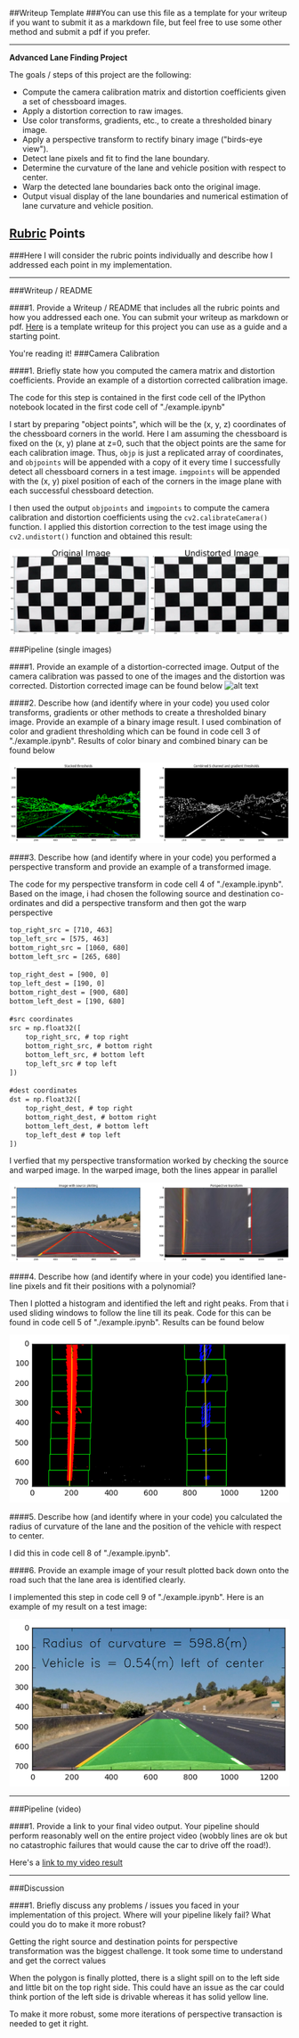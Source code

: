 ##Writeup Template
###You can use this file as a template for your writeup if you want to submit it as a markdown file, but feel free to use some other method and submit a pdf if you prefer.

---

**Advanced Lane Finding Project**

The goals / steps of this project are the following:

* Compute the camera calibration matrix and distortion coefficients given a set of chessboard images.
* Apply a distortion correction to raw images.
* Use color transforms, gradients, etc., to create a thresholded binary image.
* Apply a perspective transform to rectify binary image ("birds-eye view").
* Detect lane pixels and fit to find the lane boundary.
* Determine the curvature of the lane and vehicle position with respect to center.
* Warp the detected lane boundaries back onto the original image.
* Output visual display of the lane boundaries and numerical estimation of lane curvature and vehicle position.

[//]: # (Image References)

[image1]: ./examples/orig_chess.png " chess Calibration"
[image2]: ./test_images/straight_lines1.jpg.jpg "Road"
[image3]: ./examples/color_binary_image.png " Binary Example"
[image4]: ./examples/image_with_src_polygon.png "Image with source polygon"
[image5]: ./examples/polynomials.png "Polynomial computation"
[image6]: ./examples/example_poly_output.png "Filled Polynomial"
[video1]: ./project_video.mp4 "Video"

## [Rubric](https://review.udacity.com/#!/rubrics/571/view) Points
###Here I will consider the rubric points individually and describe how I addressed each point in my implementation.  

---
###Writeup / README

####1. Provide a Writeup / README that includes all the rubric points and how you addressed each one.  You can submit your writeup as markdown or pdf.  [Here](https://github.com/udacity/CarND-Advanced-Lane-Lines/blob/master/writeup_template.md) is a template writeup for this project you can use as a guide and a starting point.  

You're reading it!
###Camera Calibration

####1. Briefly state how you computed the camera matrix and distortion coefficients. Provide an example of a distortion corrected calibration image.

The code for this step is contained in the first code cell of the IPython notebook located in the first code cell of "./example.ipynb"

I start by preparing "object points", which will be the (x, y, z) coordinates of the chessboard corners in the world. Here I am assuming the chessboard is fixed on the (x, y) plane at z=0, such that the object points are the same for each calibration image.  Thus, `objp` is just a replicated array of coordinates, and `objpoints` will be appended with a copy of it every time I successfully detect all chessboard corners in a test image.  `imgpoints` will be appended with the (x, y) pixel position of each of the corners in the image plane with each successful chessboard detection.  

I then used the output `objpoints` and `imgpoints` to compute the camera calibration and distortion coefficients using the `cv2.calibrateCamera()` function.  I applied this distortion correction to the test image using the `cv2.undistort()` function and obtained this result:

![alt text][image1]

###Pipeline (single images)

####1. Provide an example of a distortion-corrected image.
Output of the camera calibration was passed to one of the images and the distortion was corrected. Distortion corrected image can be found below
![alt text][image2]


####2. Describe how (and identify where in your code) you used color transforms, gradients or other methods to create a thresholded binary image.  Provide an example of a binary image result.
I used combination of color and gradient thresholding which can be found in code cell 3 of "./example.ipynb". Results of color binary and combined binary can be found below

![alt text][image3]


####3. Describe how (and identify where in your code) you performed a perspective transform and provide an example of a transformed image.

The code for my perspective transform in code cell 4 of "./example.ipynb".  Based on the image, i had chosen the following source and destination co-ordinates and did a perspective transform and then got the warp perspective
```
top_right_src = [710, 463]
top_left_src = [575, 463]
bottom_right_src = [1060, 680]
bottom_left_src = [265, 680]

top_right_dest = [900, 0]
top_left_dest = [190, 0]
bottom_right_dest = [900, 680]
bottom_left_dest = [190, 680]

#src coordinates
src = np.float32([
    top_right_src, # top right
    bottom_right_src, # bottom right
    bottom_left_src, # bottom left
    top_left_src # top left
])

#dest coordinates
dst = np.float32([
    top_right_dest, # top right
    bottom_right_dest, # bottom right
    bottom_left_dest, # bottom left
    top_left_dest # top left
])
```

I verfied that my perspective transformation worked by checking the source and warped image. In the warped image, both the lines appear in parallel


![alt text][image4]


####4. Describe how (and identify where in your code) you identified lane-line pixels and fit their positions with a polynomial?

Then I plotted a histogram and identified the left and right peaks. From that i used sliding windows to follow the line till its peak. Code for this can be found in code cell 5 of "./example.ipynb". Results can be found below

![alt text][image5]

####5. Describe how (and identify where in your code) you calculated the radius of curvature of the lane and the position of the vehicle with respect to center.

I did this in  code cell 8 of "./example.ipynb".

####6. Provide an example image of your result plotted back down onto the road such that the lane area is identified clearly.

I implemented this step in code cell 9 of "./example.ipynb".  Here is an example of my result on a test image:

![alt text][image6]

---

###Pipeline (video)

####1. Provide a link to your final video output.  Your pipeline should perform reasonably well on the entire project video (wobbly lines are ok but no catastrophic failures that would cause the car to drive off the road!).

Here's a [link to my video result](./project_video.mp4)

---

###Discussion

####1. Briefly discuss any problems / issues you faced in your implementation of this project.  Where will your pipeline likely fail?  What could you do to make it more robust?

Getting the right source and destination points for perspective transformation was the biggest challenge. It took some time to understand and get the correct values

When the polygon is finally plotted, there is a slight spill on to the left side and little bit on the top right side. This could have an issue as the car could think portion of the left side is drivable whereas it has solid yellow line.

To make it more  robust, some more iterations of  perspective transaction is needed to get it right.  

